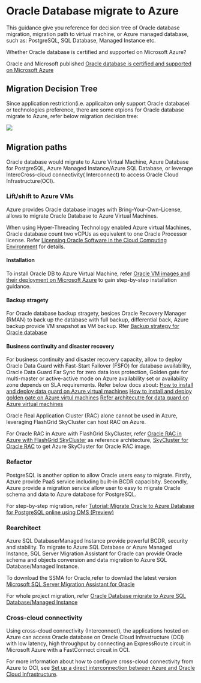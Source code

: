 # Oracle Database migrate to Azure

This guidance give you reference for decision tree of Oracle database migration, migration path to virtual machine, or Azure managed database, such as: PostgreSQL, SQL Database, Managed Instance etc.


Whether Oracle database is certified and supported on Microsoft Azure?

Oracle and Microsoft published [Oracle database is certified and supported on Microsoft Azure](https://www.oracle.com/cloud/azure-interconnect-faq.html)


## Migration Decision Tree

Since application restriction(i.e. applicaiton only support Oracle database) or technologies preference, there are some otpions for Oracle database migrate to Azure, refer below migration decision tree:

<IMG SRC="https://github.com/amberz/Azure-Data-Services-Practices/blob/master/Migrate%20Oracle%20Database%20to%20Azure/Images/OracleMigrationDecisionTree.png" />&nbsp;

## Migration paths

Oracle database would migrate to Azure Virtual Machine, Azure Database for PostgreSQL, Azure Managed Instance/Azure SQL Database, or leverage IntercCross-cloud connectivity( Interconnect) to access Oracle Cloud Infrastructure(OCI).

### Lift/shift to Azure VMs


Azure provides Oracle database images with Bring-Your-Own-License, allows to migrate Oracle Database to Azure Virtual Machines.


When using Hyper-Threading Technology enabled Azure virtual Machines, Oracle database count two vCPUs as equivalent to one Oracle Processor license. Refer [Licensing Oracle Software in the Cloud Computing Environment](http://www.oracle.com/us/corporate/pricing/cloud-licensing-070579.pdf) for details. 


#### Installation
To install Oracle DB to Azure Virtual Machine, refer [Oracle VM images and their deployment on Microsoft Azure](https://docs.microsoft.com/en-us/azure/virtual-machines/workloads/oracle/oracle-vm-solutions) to gain step-by-step installation guidance.  

#### Backup stragety
For Oracle database backup stragety, besices Oracle Recovery Manager (RMAN) to back up the database with full backup, differential back, Azure backup provide VM snapshot as VM backup. Rfer [Backup strategy for Oracle database](https://docs.microsoft.com/en-us/azure/virtual-machines/workloads/oracle/oracle-backup-recovery)


#### Business continuity and disaster recovery
For business continuity and disaster recovery capacity, allow to deploy Oracle Data Guard with Fast-Start Failover (FSFO) for database availability, Oracle Data Guard Far Sync for zero data loss protection, Golden gate for multi-master or active-active mode on Azure availability set or availability zone depends on SLA requirements. Refer below docs about:
[How to install and deploy data guard on Azure virtual machines](https://docs.microsoft.com/en-us/azure/virtual-machines/workloads/oracle/configure-oracle-dataguard)
[How to install and deploy golden gate on Azure virtul machines](https://docs.microsoft.com/en-us/azure/virtual-machines/workloads/oracle/configure-oracle-golden-gate)
[Refer architecutre for data guard on Azure virtual machines](https://docs.microsoft.com/en-us/azure/virtual-machines/workloads/oracle/oracle-reference-architecture)


Oracle Real Application Cluster (RAC) alone cannot be used in Azure, leveraging FlashGrid SkyCluster can host RAC on Azure. 

For Oracle RAC in Azure with FlashGrid SkyCluster, refer [Oracle RAC in Azure with FlashGrid SkyCluster](https://www.flashgrid.io/oracle-rac-in-azure/) as reference architecture, [SkyCluster for Oracle RAC](https://azuremarketplace.microsoft.com/en-us/marketplace/apps/flashgrid-inc.flashgrid-skycluster) to get Azure SkyCluster for Oracle RAC image. 


### Refactor

PostgreSQL is another option to allow Oracle users easy to migrate. Firstly, Azure provide PaaS service including built-in BCDR capacibity. Secondly, Azure provide a migration service allow user to easy to migrate Oracle schema and data to Azure database for PostgreSQL.  

For step-by-step migration, refer [Tutorial: Migrate Oracle to Azure Database for PostgreSQL online using DMS (Preview)](https://docs.microsoft.com/en-us/azure/dms/tutorial-oracle-azure-postgresql-online)

### Rearchitect

Azure SQL Database/Managed Instance provide powerful BCDR, security and stability. To migrate to Azure SQL Database or Azure Managed Instance, SQL Server Migration Assistant for Oracle can provide Oracle schema and objects conversion and data migration to Azure SQL Database/Managed Instance. 

To download the SSMA for Oracle,refer to downlad the latest version [Microsoft SQL Server Migration Assistant for Oracle](https://aka.ms/ssmafororacle)

For whole project migration, refer [Oracle Database migrate to Azure SQL Database/Managed Instance](https://github.com/amberz/Azure-Data-Services-Practices/blob/master/Migrate%20Oracle%20Database%20to%20Azure/Oracle%20Database%20migrate%20to%20SQL%20DB%20or%20MI.md)

### Cross-cloud connectivity

Using cross-cloud connectivity (Interconnect), the applications hosted on Azure can access Oracle database on Oracle Cloud Infrastructure (OCI) with low latency, high throughput by connecting an ExpressRoute circuit in Microsoft Azure with a FastConnect circuit in OCI. 

For more information about how to configure cross-cloud connectivity from Azure to OCI, see [Set up a direct interconnection between Azure and Oracle Cloud Infrastructure](https://docs.microsoft.com/en-us/azure/virtual-machines/workloads/oracle/configure-azure-oci-networking).




